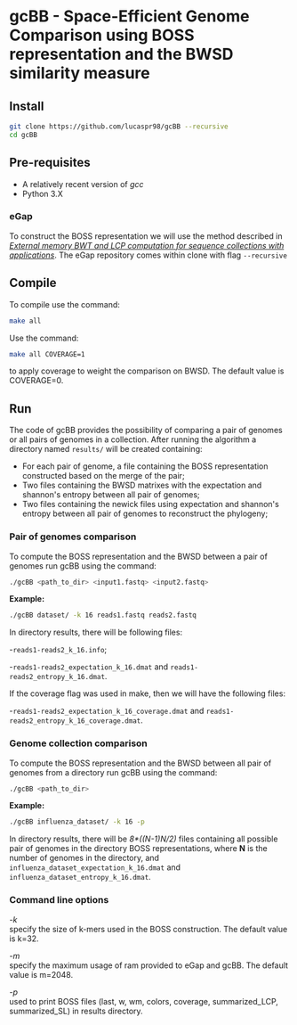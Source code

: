 # gcBB - Space-Efficient Genome Comparison using BOSS representation and the BWSD similarity measure 


## Install
```sh
git clone https://github.com/lucaspr98/gcBB --recursive
cd gcBB
```

## Pre-requisites
* A relatively recent version of *gcc*
* Python 3.X

### eGap
To construct the BOSS representation we will use the method described in [*External memory BWT and LCP computation for sequence collections with 
applications*](https://doi.org/10.1186/s13015-019-0140-0). 
The eGap repository comes within clone with flag `--recursive`

## Compile
To compile use the command:
```sh
make all
```
Use the command:
```sh
make all COVERAGE=1
```
to apply coverage to weight the comparison on BWSD. The default value is COVERAGE=0.

## Run
The code of gcBB provides the possibility of comparing a pair of genomes or all pairs of genomes in a collection. After running the algorithm a directory named `results/` will be created containing:
* For each pair of genome, a file containing the BOSS representation constructed based on the merge of the pair;
* Two files containing the BWSD matrixes with the expectation and shannon's entropy between all pair of genomes;
* Two files containing the newick files using expectation and shannon's entropy between all pair of genomes to reconstruct the phylogeny;

### Pair of genomes comparison
To compute the BOSS representation and the BWSD between a pair of genomes run gcBB using the command:
```sh
./gcBB <path_to_dir> <input1.fastq> <input2.fastq>
```
**Example:**
```sh
./gcBB dataset/ -k 16 reads1.fastq reads2.fastq
```
In directory results, there will be following files: 

-`reads1-reads2_k_16.info`;

-`reads1-reads2_expectation_k_16.dmat` and  `reads1-reads2_entropy_k_16.dmat`.

If the coverage flag was used in make, then we will have the following files:

-`reads1-reads2_expectation_k_16_coverage.dmat` and `reads1-reads2_entropy_k_16_coverage.dmat`. 

### Genome collection comparison
To compute the BOSS representation and the BWSD between all pair of genomes from a directory run gcBB using the command:
```sh
./gcBB <path_to_dir>
```
**Example:**
```sh
./gcBB influenza_dataset/ -k 16 -p
```
In directory results, there will be _8*((N-1)*N/2)*_ files containing all possible pair of genomes in the directory BOSS representations, where **N** is the number of genomes in the directory, and `influenza_dataset_expectation_k_16.dmat` and  `influenza_dataset_entropy_k_16.dmat`.

### Command line options
*-k*    
    specify the size of k-mers used in the BOSS construction. The default value is k=32.

*-m*    
    specify the maximum usage of ram provided to eGap and gcBB. The default value is m=2048.

*-p*    
    used to print BOSS files (last, w, wm, colors, coverage, summarized\_LCP, summarized\_SL) in results directory.

